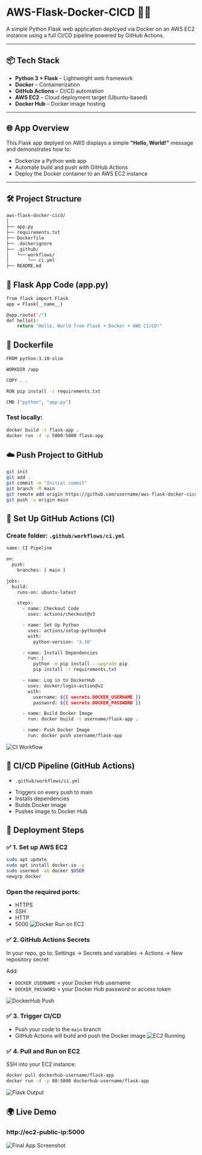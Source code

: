 # AWS-Flask-Docker-CICD 🚀🐳

A simple Python Flask web application deployed via Docker on an AWS EC2 instance using a full CI/CD pipeline powered by GitHub Actions.

---

## 📦 Tech Stack

- **Python 3 + Flask** – Lightweight web framework
- **Docker** – Containerization
- **GitHub Actions** – CI/CD automation
- **AWS EC2** – Cloud deployment target (Ubuntu-based)
- **Docker Hub** – Docker image hosting

---

## 🌐 App Overview

This Flask app deplyed on AWS displays a simple **"Hello, World!"** message and demonstrates how to:

- Dockerize a Python web app
- Automate build and push with GitHub Actions
- Deploy the Docker container to an AWS EC2 instance

---

## 🛠️ Project Structure

```bash
aws-flask-docker-cicd/
│
├── app.py           
├── requirements.txt     
├── Dockerfile           
├── .dockerignore        
├── .github/
│   └── workflows/
│       └── ci.yml       
├── README.md    

```
## 🐍 Flask App Code (app.py)

```bash 
from flask import Flask
app = Flask(__name__)

@app.route("/")
def hello():
    return "Hello, World from Flask + Docker + AWS CI/CD!"

```
## 🐳 Dockerfile

```bash 
FROM python:3.10-slim

WORKDIR /app

COPY . .

RUN pip install -r requirements.txt

CMD ["python", "app.py"]
```
### Test locally:

```bash
docker build -t flask-app .
docker run -d -p 5000:5000 flask-app
```

## ☁️ Push Project to GitHub
```bash
git init
git add .
git commit -m "Initial commit"
git branch -M main
git remote add origin https://github.com/username/aws-flask-docker-cicd.git
git push -u origin main
```

## 🤖 Set Up GitHub Actions (CI)
### Create folder: `.github/workflows/ci.yml`

```bash
name: CI Pipeline

on:
  push:
    branches: [ main ]

jobs:
  build:
    runs-on: ubuntu-latest

    steps:
      - name: Checkout Code
        uses: actions/checkout@v3

      - name: Set Up Python
        uses: actions/setup-python@v4
        with:
          python-version: '3.10'

      - name: Install Dependencies
        run: |
          python -m pip install --upgrade pip
          pip install -r requirements.txt

      - name: Log in to DockerHub
        uses: docker/login-action@v2
        with:
          username: ${{ secrets.DOCKER_USERNAME }}
          password: ${{ secrets.DOCKER_PASSWORD }}

      - name: Build Docker Image
        run: docker build -t username/flask-app .

      - name: Push Docker Image
        run: docker push username/flask-app

```
![CI Workflow](https://github.com/AmanSharma39/aws-flask-docker-cicd/blob/main/Screenshots/Screenshot%202025-06-24%20125956.png?raw=true)


## 🧪 CI/CD Pipeline (GitHub Actions) 
* `.github/workflows/ci.yml` 
- Triggers on every push to main
- Installs dependencies
- Builds Docker image
- Pushes image to Docker Hub


## 🚀 Deployment Steps
### ✅ 1. Set up AWS EC2
```bash 
sudo apt update
sudo apt install docker.io -y
sudo usermod -aG docker $USER
newgrp docker
``` 
### Open the required ports:
- HTTPS
- SSH
- HTTP
- 5000 
![Docker Run on EC2](https://github.com/AmanSharma39/aws-flask-docker-cicd/blob/main/Screenshots/Screenshot%202025-06-24%20132906.png?raw=true)

### ✅ 2. GitHub Actions Secrets

In your repo, go to:
Settings → Secrets and variables → Actions → New repository secret

Add:
* `DOCKER_USERNAME` = your Docker Hub username  
* `DOCKER_PASSWORD` = your Docker Hub password or access token

![DockerHub Push](https://github.com/AmanSharma39/aws-flask-docker-cicd/blob/main/Screenshots/Screenshot%202025-06-24%20131007.png?raw=true)


### ✅ 3. Trigger CI/CD
- Push your code to the `main` branch
- GitHub Actions will build and push the Docker image
![EC2 Running](https://github.com/AmanSharma39/aws-flask-docker-cicd/blob/main/Screenshots/Screenshot%202025-06-24%20131922.png?raw=true)

### ✅ 4. Pull and Run on EC2
SSH into your EC2 instance:

```bash
docker pull dockerhub-username/flask-app
docker run -d -p 80:5000 dockerhub-username/flask-app
```
![Flask Output](https://github.com/AmanSharma39/aws-flask-docker-cicd/blob/main/Screenshots/Screenshot%202025-06-24%20132635.png?raw=true)

## 🌍 Live Demo
### http://ec2-public-ip:5000

![Final App Screenshot](https://github.com/AmanSharma39/aws-flask-docker-cicd/blob/main/Screenshots/Screenshot%202025-06-24%20132943.png?raw=true)
